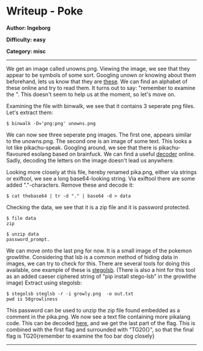 # Writeup - Poke
**Author: Ingeborg**

**Difficulty: easy**

**Category: misc**

---

We get an image called unowns.png. Viewing the image, we see that they appear
to be symbols of some sort. Googling unown or knowing about them beforehand,
lets us know that they are [these](https://en.wikipedia.org/wiki/Unown). We can
find an alphabet of these online and try to read them. It turns out to say:
"remember to examine the ". This doesn't seem to help us at the moment, so
let's move on.

Examining the file with binwalk, we see that it contains 3 seperate png files.
Let's extract them:
```console
$ binwalk -D='png:png' unowns.png
```
We can now see three seperate png images. The first one, appears similar to the
unowns.png. The second one is an image of some text. This looks a lot like
pikachu-speak. Googling around, we see that there is pikachu-flavoured esolang
based on brainfuck. We can find a useful [decoder](https://www.dcode.fr/pikalang-language)
online. Sadly, decoding the letters on the image doesn't lead us anywhere.

Looking more closely at this file, hereby renamed pika.png, either via strings
or exiftool, we see a long base64-looking string. Via exiftool there are some
added "."-characters. Remove these and decode it:

```console
$ cat thebase64 | tr -d "." | base64 -d > data
```

Checking the data, we see that it is a zip file and it is password protected.  
```console
$ file data
zip

$ unzip data
password_prompt.
```

We can move onto the last png for now. It is a small image of the pokemon
growlithe. Considering that lsb is a common method of hiding data in images,
we can try to check for this. There are several tools for doing this available,
one example of these is [stegolsb](https://github.com/ragibson/Steganography).
(There is also a hint for this tool as an added caeser ciphered string of "pip
install stego-lsb" in the growlithe image)
Extract using stegolsb:
```console
$ stegolsb steglsb -r -i growly.png  -o out.txt
pwd is 58growliness
```

This password can be used to unzip the zip file found embedded as a comment in
the pika.png. We now see a text file containing more pikalang code. This can be
decoded [here](https://www.dcode.fr/pikalang-language), and we get the last part
 of the flag. This is combined with the first flag and surrounded with "TG20{}",
 so that the final flag is TG20{remember to examine the foo bar dog closely}

---
